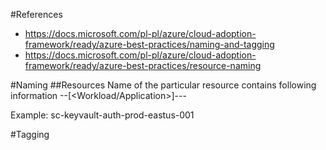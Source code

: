 #References
* https://docs.microsoft.com/pl-pl/azure/cloud-adoption-framework/ready/azure-best-practices/naming-and-tagging
* https://docs.microsoft.com/pl-pl/azure/cloud-adoption-framework/ready/azure-best-practices/resource-naming

#Naming
##Resources 
Name of the particular resource contains following information
<Project-Reference>-<Resource-Type>-[<Workload/Application>]-<Environment>-<Region>-<Instance>

Example:
sc-keyvault-auth-prod-eastus-001


#Tagging